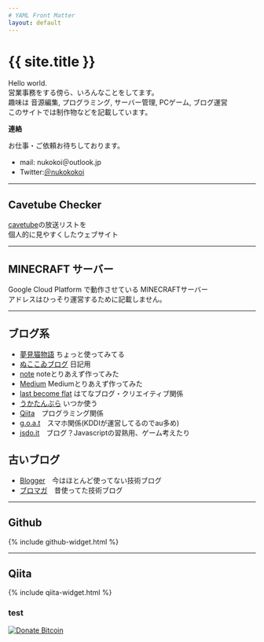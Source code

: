 ```yaml
---
# YAML Front Matter
layout: default
---
```


# {{ site.title }}
Hello world.  
営業事務をする傍ら、いろんなことをしてます。  
趣味は 音源編集, プログラミング, サーバー管理, PCゲーム, ブログ運営  
このサイトでは制作物などを記載しています。

**連絡**

お仕事・ご依頼お待ちしております。

- mail: nukokoi＠outlook.jp
- Twitter:<a href="https://twitter.com/">＠nukokokoi</a>

- - -

## Cavetube Checker
[cavetube](https://www.cavelis.net/)の放送リストを  
個人的に見やすくしたウェブサイト

<!--
[![cavetube checker](/screenshot_cavetubechecker.png)](http://jvs.pw/cavetube/)
-->

- - -

## MINECRAFT サーバー
Google Cloud Platform で動作させている MINECRAFTサーバー  
アドレスはひっそり運営するために記載しません。
<!--
![MINECRAFT SERVER](/MINECRAFT.png)
-->

- - -

## ブログ系
- [夢見猫物語](http://ukah.blog.jp/) ちょっと使ってみてる
- [ぬここゐブログ](http://nukokoi.blog.jp) 日記用 
- [note](https://note.mu/nukokoi) noteとりあえず作ってみた 
- [Medium](https://medium.com/@eu1) Mediumとりあえず作ってみた 
- [last become flat](https://lied4u.hatenablog.jp/) はてなブログ・クリエイティブ関係
- [うかたんぶら](https://ukah-blog.tumblr.com) いつか使う
- [Qiita](http://qiita.com/walrein)　プログラミング関係
- [g.o.a.t](https://alpine.goat.me/)　スマホ関係(KDDIが運営してるのでau多め)
- [jsdo.it](http://jsdo.it/lied4u)　ブログ？Javascriptの習熟用、ゲーム考えたり

## 古いブログ

- [Blogger](https://d0x0b.blogspot.com)　今はほとんど使ってない技術ブログ
- [ブロマガ](http://ch.nicovideo.jp/ukah)　昔使ってた技術ブログ

- - -

## Github

{% include github-widget.html %}

- - -

## Qiita

{% include qiita-widget.html %}

### test

[![Donate Bitcoin](https://img.shields.io/badge/donate-Bitcoin-orange.svg)](http://nukokoi.github.io/donate-bitcoin/)

